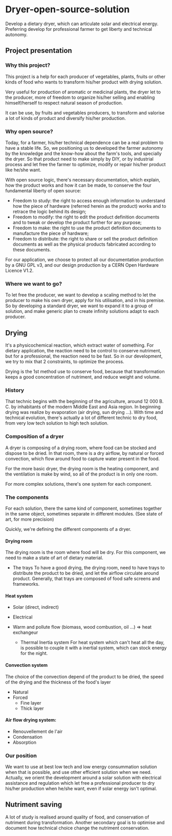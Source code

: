 # Dryer-open-source-solution
Develop a dietary dryer, which can articulate solar and electrical energy. Preferring develop for professional farmer to get liberty and technical autonomy.

## Project presentation
### Why this project?
This project is a help for each producer of vegetables, plants, fruits or other kinds of food who wants to transform his/her product with drying solution.

Very useful for production of aromatic or medicinal plants, the dryer let to the producer, more of freedom to organize his/her selling and enabling himself/herself to respect natural season of production.

It can be use, by fruits and vegetables producers, to transform and valorise a lot of kinds of product and diversify his/her production.

### Why open source?
Today, for a farmer, his/her technical dependence can be a real problem to have a stable life. So, we positioning us to developed the farmer autonomy by the knowledge and the know-how about the farm's tools, and specially the dryer. So that product need to make simply by DIY, or by industrial process and let free the farmer to optimize, modify or repair his/her product like he/she want.

With open source logic, there's necessary documentation, which explain, how the product works and how it can be made, to conserve the four fundamental liberty of open source:
- Freedom to study: the right to access enough information to understand how the piece of hardware (referred herein as the product) works and to retrace the logic behind its design;
- Freedom to modify: the right to edit the product definition documents and to tweak or develop the product further for any purpose;
- Freedom to make: the right to use the product definition documents to manufacture the piece of hardware;
- Freedom to distribute: the right to share or sell the product definition documents as well as the physical products fabricated according to these documents.

For our application, we choose to protect all our documentation production by a GNU GPL v3, and our design production by a CERN Open Hardware Licence V1.2.

### Where we want to go?
To let free the producer, we want to develop a scaling method to let the producer to make his own dryer, apply for his utilisation, and in his premise. So by developing a standard dryer, we want to expand it to a group of solution, and make generic plan to create infinity solutions adapt to each producer.

## Drying 
It's a physicochemical reaction, which extract water of something. For dietary application, the reaction need to be control to conserve nutriment, but for a professional, the reaction need to be fast. So in our development, we try to mix that 2 constraints, to optimize the process.

Drying is the 1st method use to conserve food, because that transformation keeps a good concentration of nutriment, and reduce weight and volume.

### History
That technic begins with the beginning of the agriculture, around 12 000 B. C. by inhabitants of the modern Middle East and Asia region. In beginning drying was realize by evaporation (air drying, sun drying ...). With time and technical evolution, there's actually a lot of different technic to dry food, from very low tech solution to high tech solution.

### Composition of a dryer
A dryer is composing of a drying room, where food can be stocked and dispose to be dried. In that room, there is a dry airflow, by natural or forced convection, which flow around food to capture water present in the food. 

For the more basic dryer, the drying room is the heating component, and the ventilation is make by wind, so all of the product is in only one room.

For more complex solutions, there's one system for each component.

### The components
For each solution, there the same kind of component, sometimes together in the same object, sometimes separate in different modules. (See state of art, for more precision)

Quickly, we're defining the different components of a dryer.

#### Drying room
The drying room is the room where food will be dry. For this component, we need to make a state of art of dietary material.

- The trays
To have a good drying, the drying room, need to have trays to distribute the product to be dried, and let the airflow circulate around product. Generally, that trays are composed of food safe screens and frameworks.

#### Heat system
- Solar (direct, indirect)
- Electrical
- Warm and pollute flow (biomass, wood combustion, oil ...) => heat exchangeur

  - Thermal Inertia system
For heat system which can't heat all the day, is possible to couple it with a inertial system, which can stock energy for the night.

#### Convection system
The choice of the convection depend of the product to be dried, the speed of the drying and the thickness of the food's layer 
- Natural
- Forced
  - Fine layer 
  - Thick layer

#### Air flow drying system:
- Renouvellement de l'air
- Condensation
- Absorption

### Our position
We want to use at best low tech and low energy consummation solution when that is possible, and use other efficient solution when we need. Actually, we orient the development around a solar solution with electrical assistance and regulation which let free a professional producer to dry his/her production when he/she want, even if solar energy isn't optimal.

## Nutriment saving
A lot of study is realised around quality of food, and conservation of nutriment during transformation. Another secondary goal is to optimise and document how technical choice change the nutriment conservation.
